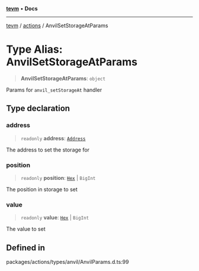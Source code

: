 [**tevm**](../../README.md) • **Docs**

***

[tevm](../../modules.md) / [actions](../README.md) / AnvilSetStorageAtParams

# Type Alias: AnvilSetStorageAtParams

> **AnvilSetStorageAtParams**: `object`

Params for `anvil_setStorageAt` handler

## Type declaration

### address

> `readonly` **address**: [`Address`](Address.md)

The address to set the storage for

### position

> `readonly` **position**: [`Hex`](Hex.md) \| `BigInt`

The position in storage to set

### value

> `readonly` **value**: [`Hex`](Hex.md) \| `BigInt`

The value to set

## Defined in

packages/actions/types/anvil/AnvilParams.d.ts:99
